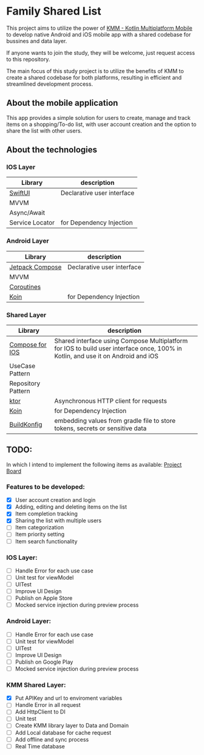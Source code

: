 # **Family Shared List**

This project aims to utilize the power of [KMM - Kotlin Multiplatform Mobile](https://kotlinlang.org/lp/mobile/) to develop native Android and iOS mobile app with a shared codebase for bussines and data layer. 

If anyone wants to join the study, they will be welcome, just request access to this repository.

The main focus of this study project is to utilize the benefits of KMM to create a shared codebase for both platforms, resulting in efficient and streamlined development process.

## About the mobile application

This app provides a simple solution for users to create, manage and track items on a shopping/To-do list, with user account creation and the option to share the list with other users.

## About the technologies

### IOS Layer
| Library | description |
| ----------- | ----------- | 
| [SwiftUI](https://developer.apple.com/xcode/swiftui/) | Declarative user interface | 
| MVVM |  |
| Async/Await |  |
| Service Locator | for Dependency Injection |

### Android Layer
| Library | description |
| ----------- | ----------- | 
| [Jetpack Compose](https://developer.android.com/jetpack/compose)  | Declarative user interface |
| MVVM | |
| [Coroutines](https://kotlinlang.org/docs/coroutines-overview.html) |  | 
| [Koin](https://insert-koin.io/) | for Dependency Injection | 

### Shared Layer
| Library | description |
| ----------- | ----------- | 
| [Compose for IOS](https://blog.jetbrains.com/kotlin/2023/05/compose-multiplatform-for-ios-is-in-alpha/) | Shared interface using Compose Multiplatform for IOS to build user interface once, 100% in Kotlin, and use it on Android and iOS |
| UseCase Pattern | |
| Repository Pattern | |
| [ktor](https://ktor.io/) | Asynchronous HTTP client for requests | 
| [Koin](https://insert-koin.io/) | for Dependency Injection | 
| [BuildKonfig](https://github.com/yshrsmz/BuildKonfig)  | embedding values from gradle file to store tokens, secrets or sensitive data |

## TODO:

In which I intend to implement the following items as available:
[Project Board](https://github.com/users/haroldjose30/projects/1/views/2)

### Features to be developed: 
- [X] User account creation and login
- [X] Adding, editing and deleting items on the list
- [X] Item completion tracking
- [X] Sharing the list with multiple users
- [ ] Item categorization
- [ ] Item priority setting
- [ ] Item search functionality

### IOS Layer:
- [ ] Handle Error for each use case
- [ ] Unit test for viewModel
- [ ] UITest
- [ ] Improve UI Design
- [ ] Publish on Apple Store
- [ ] Mocked service injection during preview process

### Android Layer:
- [ ] Handle Error for each use case
- [ ] Unit test for viewModel
- [ ] UITest
- [ ] Improve UI Design
- [ ] Publish on Google Play
- [ ] Mocked service injection during preview process

### KMM Shared Layer: 
- [X] Put APIKey and url to enviroment variables
- [ ] Handle Error in all request
- [ ] Add HttpClient to DI
- [ ] Unit test
- [ ] Create KMM library layer to Data and Domain
- [ ] Add Local database for cache request
- [ ] Add offline and sync process
- [ ] Real Time database
